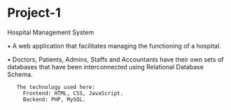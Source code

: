 # Project-1
Hospital Management System

•	A web application that facilitates managing the functioning of a hospital.

•	Doctors, Patients, Admins, Staffs and Accountants have their own sets of databases that have been interconnected using Relational Database Schema. 

       The technology used here:
	     Frontend: HTML, CSS, JavaScript.
	     Backend: PHP, MySQL.
